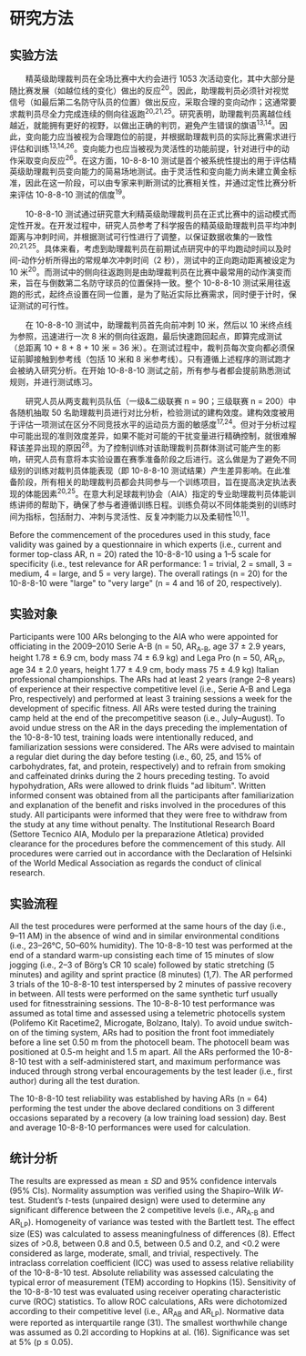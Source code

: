# 研究方法

## 实验方法

<p style="text-indent: 2em;">精英级助理裁判员在全场比赛中大约会进行 1053 次活动变化，其中大部分是随比赛发展（如越位线的变化）做出的反应<sup>20</sup>。因此，助理裁判员必须针对视觉信号（如最后第二名防守队员的位置）做出反应，采取合理的变向动作；这通常要求裁判员尽全力完成连续的侧向往返跑<sup>20,21,25</sup>。研究表明，助理裁判员离越位线越近，就能拥有更好的视野，以做出正确的判罚，避免产生错误的旗语<sup>13,14</sup>。因此，变向能力应当被视为合理跑位的前提，并根据助理裁判员的实际比赛需求进行评估和训练<sup>13,14,26</sup>。变向能力也应当被视为灵活性的功能前提，针对进行中的动作采取变向反应<sup>26</sup>。在这方面，10-8-8-10 测试是首个被系统性提出的用于评估精英级助理裁判员变向能力的简易场地测试。由于灵活性和变向能力尚未建立黄金标准，因此在这一阶段，可以由专家来判断测试的比赛相关性，并通过定性比赛分析来评估 10-8-8-10 测试的信度<sup>19</sup>。</p>

<p style="text-indent: 2em;">10-8-8-10 测试通过研究意大利精英级助理裁判员在正式比赛中的运动模式而定性开发。在开发过程中，研究人员参考了科学报告的精英级助理裁判员平均冲刺距离与冲刺时间，并根据测试可行性进行了调整，以保证数据收集的一致性<sup>20,21,25</sup>。具体来看，考虑到助理裁判员在前期试点研究中的平均跑动时间以及时间-动作分析所得出的常规单次冲刺时间（2 秒），测试中的正向跑动距离被设定为 10 米<sup>20</sup>。而测试中的侧向往返跑则是由助理裁判员在比赛中最常用的动作演变而来，旨在与倒数第二名防守球员的位置保持一致。整个 10-8-8-10 测试采用往返跑的形式，起终点设置在同一位置，是为了贴近实际比赛需求，同时便于计时，保证测试的可行性。</p>

<p style="text-indent: 2em;">在 10-8-8-10 测试中，助理裁判员首先向前冲刺 10 米，然后以 10 米终点线为参照，迅速进行一次 8 米的侧向往返跑，最后快速跑回起点，即算完成测试 （总距离 10 + 8 + 8 + 10 米 = 36 米）。在测试过程中，裁判员每次变向都必须保证前脚接触到参考线（包括 10 米和 8 米参考线）。只有遵循上述程序的测试跑才会被纳入研究分析。在开始 10-8-8-10 测试之前，所有参与者都会提前熟悉测试规则，并进行测试练习。</p>

<p style="text-indent: 2em;">研究人员从两支裁判员队伍（一级&二级联赛 n = 90；三级联赛 n = 200）中各随机抽取 50 名助理裁判员进行对比分析，检验测试的建构效度。建构效度被用于评估一项测试在区分不同竞技水平的运动员方面的敏感度<sup>17,24</sup>。但对于分析过程中可能出现的准则效度差异，如果不能对可能的干扰变量进行精确控制，就很难解释该差异出现的原因<sup>28</sup>。为了控制训练对该助理裁判员群体测试可能产生的影响，研究人员有意将本实验设置在赛季准备阶段之后进行。这么做是为了避免不同级别的训练对裁判员体能表现（即 10-8-8-10 测试结果）产生差异影响。在此准备阶段，所有相关的助理裁判员都会共同参与一个训练项目，旨在提高决定执法表现的体能因素<sup>20,25</sup>。在意大利足球裁判协会（AIA）指定的专业助理裁判员体能训练讲师的帮助下，确保了参与者遵循训练日程。训练负荷以不同体能类别的训练时间为指标，包括耐力、冲刺与灵活性、反复冲刺能力以及柔韧性<sup>10,11</sup>。</p>

Before the commencement of the procedures used in this study, face validity was gained by a questionnaire in which experts (i.e., current and former top-class AR, n = 20) rated the 10-8-8-10 using a 1–5 scale for specificity (i.e., test relevance for AR performance: 1 = trivial, 2 = small, 3 = medium, 4 = large, and 5 = very large). The overall ratings (n = 20) for the 10-8-8-10 were "large" to "very large" (n = 4 and 16 of 20, respectively).

## 实验对象

Participants were 100 ARs belonging to the AIA who were appointed for officiating in the 2009–2010 Serie A-B (n = 50, AR<sub>A-B</sub>, age 37 ± 2.9 years, height 1.78 ± 6.9 cm, body mass 74 ± 6.9 kg) and Lega Pro (n = 50, AR<sub>LP</sub>, age 34 ± 2.0 years, height 1.77 ± 4.9 cm, body mass 75 ± 4.9 kg) Italian professional championships. The ARs had at least 2 years (range 2–8 years) of experience at their respective competitive level (i.e., Serie A-B and Lega Pro, respectively) and performed at least 3 training sessions a week for the development of specific fitness. All ARs were tested during the training camp held at the end of the precompetitive season (i.e., July–August). To avoid undue stress on the AR in the days preceding the implementation of the 10-8-8-10 test, training loads were intentionally reduced, and familiarization sessions were considered. The ARs were advised to maintain a regular diet during the day before testing (i.e., 60, 25, and 15% of carbohydrates, fat, and protein, respectively) and to refrain from smoking and caffeinated drinks during the 2 hours preceding testing. To avoid hypohydration, ARs were allowed to drink fluids "ad libitum". Written informed consent was obtained from all the participants after familiarization and explanation of the benefit and risks involved in the procedures of this study. All participants were informed that they were free to withdraw from the study at any time without penalty. The Institutional Research Board (Settore Tecnico AIA, Modulo per la preparazione Atletica) provided clearance for the procedures before the commencement of this study. All procedures were carried out in accordance with the Declaration of Helsinki of the World Medical Association as regards the conduct of clinical research.

## 实验流程

All the test procedures were performed at the same hours of the day (i.e., 9–11 AM) in the absence of wind and in similar environmental conditions (i.e., 23–26°C, 50–60% humidity). The 10-8-8-10 test was performed at the end of a standard warm-up consisting each time of 15 minutes of slow jogging (i.e., 2–3 of Börg’s CR 10 scale) followed by static stretching (5 minutes) and agility and sprint practice (8 minutes) (1,7). The AR performed 3 trials of the 10-8-8-10 test interspersed by 2 minutes of passive recovery in between. All tests were performed on the same synthetic turf usually used for fitnesstraining sessions. The 10-8-8-10 test performance was assumed as total time and assessed using a telemetric photocells system (Polifemo Kit Racetime2, Microgate, Bolzano, Italy). To avoid undue switch-on of the timing system, ARs had to position the front foot immediately before a line set 0.50 m from the photocell beam. The photocell beam was positioned at 0.5-m height and 1.5 m apart. All the ARs performed the 10-8-8-10 test with a self-administered start, and maximum performance was induced through strong verbal encouragements by the test leader (i.e., first author) during all the test duration.

The 10-8-8-10 test reliability was established by having ARs (n = 64) performing the test under the above declared conditions on 3 different occasions separated by a recovery (a low training load session) day. Best and average 10-8-8-10 performances were used for calculation.

## 统计分析

The results are expressed as mean ± *SD* and 95% confidence intervals (95% CIs). Normality assumption was verified using the Shapiro–Wilk *W*-test. Student’s *t*-tests (unpaired design) were used to determine any significant difference between the 2 competitive levels (i.e., AR<sub>A-B</sub> and AR<sub>LP</sub>). Homogeneity of variance was tested with the Bartlett test. The effect size (ES) was calculated to assess meaningfulness of differences (8). Effect sizes of >0.8, between 0.8 and 0.5, between 0.5 and 0.2, and <0.2 were considered as large, moderate, small, and trivial, respectively. The intraclass correlation coefficient (ICC) was used to assess relative reliability of the 10-8-8-10 test. Absolute reliability was assessed calculating the typical error of measurement (TEM) according to Hopkins (15). Sensitivity of the 10-8-8-10 test was evaluated using receiver operating characteristic curve (ROC) statistics. To allow ROC calculations, ARs were dichotomized according to their competitive level (i.e., AR<sub>AB</sub> and AR<sub>LP</sub>). Normative data were reported as interquartile range (31). The smallest
worthwhile change was assumed as 0.2I according to Hopkins at al. (16). Significance was set at 5% (p &leq; 0.05).
